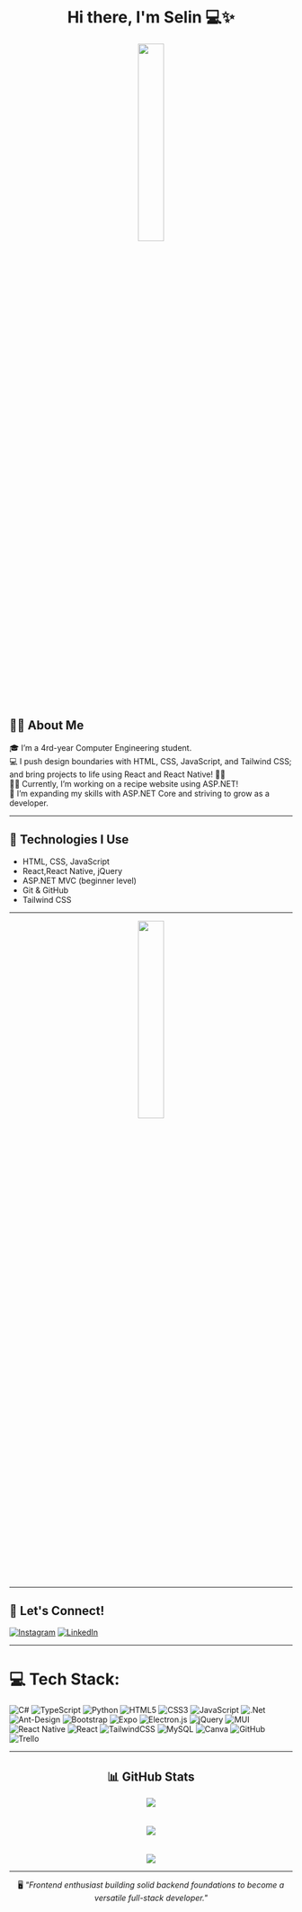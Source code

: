 <h1 align="center">Hi there, I'm Selin 💻✨</h1>

<p align="center">
  <img src="https://user-images.githubusercontent.com/74038190/215283295-44de9069-d569-4963-ba8f-264443a54c6d.gif" width="30%"/>
</p>

## 🙋‍♀️ About Me  
🎓 I’m a 4rd-year Computer Engineering student.  
💻 I push design boundaries with HTML, CSS, JavaScript, and Tailwind CSS; and bring projects to life using React and React Native! 🚀✨  
🧙‍♀️ Currently, I’m working on a recipe website using ASP.NET!  
🌱 I’m expanding my skills with ASP.NET Core and striving to grow as a developer.

---

## 🔧 Technologies I Use
- HTML, CSS, JavaScript  
- React,React Native, jQuery  
- ASP.NET MVC (beginner level)
- Git & GitHub  
- Tailwind CSS  

---

<p align="center">
  <img src="https://user-images.githubusercontent.com/74038190/226190894-18e959ba-d458-4a94-ac44-790190f2a947.gif" width="30%" />
</p>

---

## 💌 Let's Connect! 
[![Instagram](https://img.shields.io/badge/Instagram-%23E4405F.svg?logo=Instagram&logoColor=white)](https://instagram.com/https://www.linkedin.com/in/selin-kübra-şimşek/) [![LinkedIn](https://img.shields.io/badge/LinkedIn-%230077B5.svg?logo=linkedin&logoColor=white)](https://linkedin.com/in/https://www.linkedin.com/in/selin-kübra-şimşek/)

---

# 💻 Tech Stack:
![C#](https://img.shields.io/badge/c%23-%23239120.svg?style=for-the-badge&logo=csharp&logoColor=white) ![TypeScript](https://img.shields.io/badge/typescript-%23007ACC.svg?style=for-the-badge&logo=typescript&logoColor=white) ![Python](https://img.shields.io/badge/python-3670A0?style=for-the-badge&logo=python&logoColor=ffdd54) ![HTML5](https://img.shields.io/badge/html5-%23E34F26.svg?style=for-the-badge&logo=html5&logoColor=white) ![CSS3](https://img.shields.io/badge/css3-%231572B6.svg?style=for-the-badge&logo=css3&logoColor=white) ![JavaScript](https://img.shields.io/badge/javascript-%23323330.svg?style=for-the-badge&logo=javascript&logoColor=%23F7DF1E) ![.Net](https://img.shields.io/badge/.NET-5C2D91?style=for-the-badge&logo=.net&logoColor=white) ![Ant-Design](https://img.shields.io/badge/-AntDesign-%230170FE?style=for-the-badge&logo=ant-design&logoColor=white) ![Bootstrap](https://img.shields.io/badge/bootstrap-%238511FA.svg?style=for-the-badge&logo=bootstrap&logoColor=white) ![Expo](https://img.shields.io/badge/expo-1C1E24?style=for-the-badge&logo=expo&logoColor=#D04A37) ![Electron.js](https://img.shields.io/badge/Electron-191970?style=for-the-badge&logo=Electron&logoColor=white) ![jQuery](https://img.shields.io/badge/jquery-%230769AD.svg?style=for-the-badge&logo=jquery&logoColor=white) ![MUI](https://img.shields.io/badge/MUI-%230081CB.svg?style=for-the-badge&logo=mui&logoColor=white) ![React Native](https://img.shields.io/badge/react_native-%2320232a.svg?style=for-the-badge&logo=react&logoColor=%2361DAFB) ![React](https://img.shields.io/badge/react-%2320232a.svg?style=for-the-badge&logo=react&logoColor=%2361DAFB) ![TailwindCSS](https://img.shields.io/badge/tailwindcss-%2338B2AC.svg?style=for-the-badge&logo=tailwind-css&logoColor=white) ![MySQL](https://img.shields.io/badge/mysql-4479A1.svg?style=for-the-badge&logo=mysql&logoColor=white) ![Canva](https://img.shields.io/badge/Canva-%2300C4CC.svg?style=for-the-badge&logo=Canva&logoColor=white) ![GitHub](https://img.shields.io/badge/github-%23121011.svg?style=for-the-badge&logo=github&logoColor=white) ![Trello](https://img.shields.io/badge/Trello-%23026AA7.svg?style=for-the-badge&logo=Trello&logoColor=white)

---

<h2 align="center">📊 GitHub Stats</h2>

<p align="center">
  <img src="https://github-readme-stats.vercel.app/api?username=selinkubra&theme=tokyonight&hide_border=false&include_all_commits=false&count_private=false" />
  <br/><br/><br/>

  
  <img src="https://nirzak-streak-stats.vercel.app/?user=selinkubra&theme=tokyonight&hide_border=false" />
  <br/><br/><br/>

  
  <img src="https://github-readme-stats.vercel.app/api/top-langs/?username=selinkubra&theme=tokyonight&hide_border=false&include_all_commits=false&count_private=false&layout=compact" />
</p>

---

<p align="center">
🖥️ <em>"Frontend enthusiast building solid backend foundations to become a versatile full-stack developer."</em>
</p>
